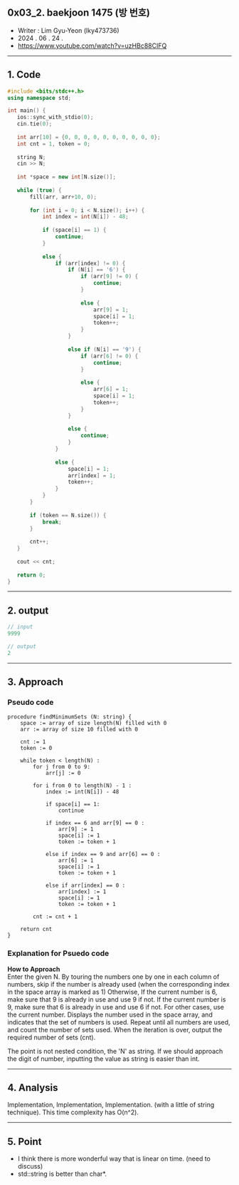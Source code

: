 ## 0x03_2. baekjoon 1475 (방 번호)
- Writer : Lim Gyu-Yeon (lky473736)  
- 2024 . 06 . 24 .  
- https://www.youtube.com/watch?v=uzHBc88CIFQ


------


## 1. Code
 ```cpp
#include <bits/stdc++.h>
using namespace std;

int main() {
    ios::sync_with_stdio(0);
    cin.tie(0);
    
    int arr[10] = {0, 0, 0, 0, 0, 0, 0, 0, 0, 0};
    int cnt = 1, token = 0;
    
    string N;
    cin >> N;
    
    int *space = new int[N.size()];
    
    while (true) {
        fill(arr, arr+10, 0);
        
        for (int i = 0; i < N.size(); i++) {
            int index = int(N[i]) - 48;
            
            if (space[i] == 1) { 
                continue;
            }
            
            else {
                if (arr[index] != 0) {
                    if (N[i] == '6') {
                        if (arr[9] != 0) {
                            continue;
                        } 
                        
                        else {
                            arr[9] = 1;
                            space[i] = 1;
                            token++;
                        }
                    } 
                    
                    else if (N[i] == '9') {
                        if (arr[6] != 0) {
                            continue;
                        } 
                        
                        else {
                            arr[6] = 1;
                            space[i] = 1;
                            token++;
                        }
                    } 
                    
                    else {
                        continue;
                    }
                }
                
                else {
                    space[i] = 1;
                    arr[index] = 1;
                    token++;
                }
            }
        }
        
        if (token == N.size()) {
            break;
        }
        
        cnt++;
    }
    
    cout << cnt;
    
    return 0;
}
 ```

***

## 2. output
 ```cpp
// input
9999
```

```cpp
// output
2
```

***

## 3. Approach
### Pseudo code
```pseudocode
procedure findMinimumSets (N: string) {
    space := array of size length(N) filled with 0
    arr := array of size 10 filled with 0
    
    cnt := 1
    token := 0
    
    while token < length(N) :
        for j from 0 to 9:
            arr[j] := 0
        
        for i from 0 to length(N) - 1 :
            index := int(N[i]) - 48
            
            if space[i] == 1:
                continue
            
            if index == 6 and arr[9] == 0 :
                arr[9] := 1
                space[i] := 1
                token := token + 1

            else if index == 9 and arr[6] == 0 :
                arr[6] := 1
                space[i] := 1
                token := token + 1

            else if arr[index] == 0 :
                arr[index] := 1
                space[i] := 1
                token := token + 1
        
        cnt := cnt + 1
    
    return cnt
}
```

### Explanation for Psuedo code
**How to Approach**   
Enter the given N. By touring the numbers one by one in each column of numbers,
skip if the number is already used (when the corresponding index in the space array is marked as 1) Otherwise, If the current number is 6, make sure that 9 is already in use and use 9 if not. If the current number is 9, make sure that 6 is already in use and use 6 if not. For other cases, use the current number. Displays the number used in the space array, and indicates that the set of numbers is used. Repeat until all numbers are used, and count the number of sets used. When the iteration is over, output the required number of sets (cnt).

The point is not nested condition, the 'N' as string. If we should approach the digit of number, inputting the value as string is easier than int.
***

## 4. Analysis

Implementation, Implementation, Implementation. (with a little of string technique). This time complexity has O(n^2).

***

## 5. Point
- I think there is more wonderful way that is linear on time. (need to discuss)
- std::string is better than char*.
